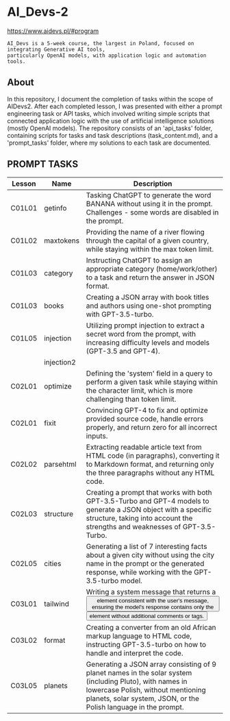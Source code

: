 # AI_Devs-2
https://www.aidevs.pl/#program

```
AI_Devs is a 5-week course, the largest in Poland, focused on integrating Generative AI tools,  
particularly OpenAI models, with application logic and automation tools.  
```

## About
In this repository, I document the completion of tasks within the scope of AIDevs2. After each completed lesson, I was presented with either a prompt engineering task or API tasks, which involved writing simple scripts that connected application logic with the use of artificial intelligence solutions (mostly OpenAI models). The repository consists of an 'api_tasks' folder, containing scripts for tasks and task descriptions (task_content.md), and a 'prompt_tasks' folder, where my solutions to each task are documented.

## PROMPT TASKS


| Lesson | Name        | Description                                                                                                                                                                                |
|--------|-------------|--------------------------------------------------------------------------------------------------------------------------------------------------------------------------------------------|
| C01L01 | getinfo     | Tasking ChatGPT to generate the word BANANA without using it in the prompt. Challenges - some words are disabled in the prompt.                                                           |
| C01L02 | maxtokens   | Providing the name of a river flowing through the capital of a given country, while staying within the max token limit.                                                                   |
| C01L03 | category    | Instructing ChatGPT to assign an appropriate category (home/work/other) to a task and return the answer in JSON format.                                                                    |
| C01L03 | books       | Creating a JSON array with book titles and authors using one-shot prompting with GPT-3.5-turbo.                                                                                           |
| C01L05 | injection   | Utilizing prompt injection to extract a secret word from the prompt, with increasing difficulty levels and models (GPT-3.5 and GPT-4).                                                    |
|        | injection2  |                                                                                                                                                                                            |
| C02L01 | optimize    | Defining the 'system' field in a query to perform a given task while staying within the character limit, which is more challenging than token limit.                                      |
| C02L01 | fixit       | Convincing GPT-4 to fix and optimize provided source code, handle errors properly, and return zero for all incorrect inputs.                                                               |
| C02L02 | parsehtml   | Extracting readable article text from HTML code (in paragraphs), converting it to Markdown format, and returning only the three paragraphs without any HTML code.                           |
| C02L03 | structure   | Creating a prompt that works with both GPT-3.5-Turbo and GPT-4 models to generate a JSON object with a specific structure, taking into account the strengths and weaknesses of GPT-3.5-Turbo. |
| C02L05 | cities      | Generating a list of 7 interesting facts about a given city without using the city name in the prompt or the generated response, while working with the GPT-3.5-turbo model.          |
| C03L01 | tailwind    | Writing a system message that returns a <button> element consistent with the user's message, ensuring the model's response contains only the <button> element without additional comments or tags. |
| C03L02 | format      | Creating a converter from an old African markup language to HTML code, instructing GPT-3.5-turbo on how to handle and interpret the code.                                                |
| C03L05 | planets     | Generating a JSON array consisting of 9 planet names in the solar system (including Pluto), with names in lowercase Polish, without mentioning planets, solar system, JSON, or the Polish language in the prompt. |

